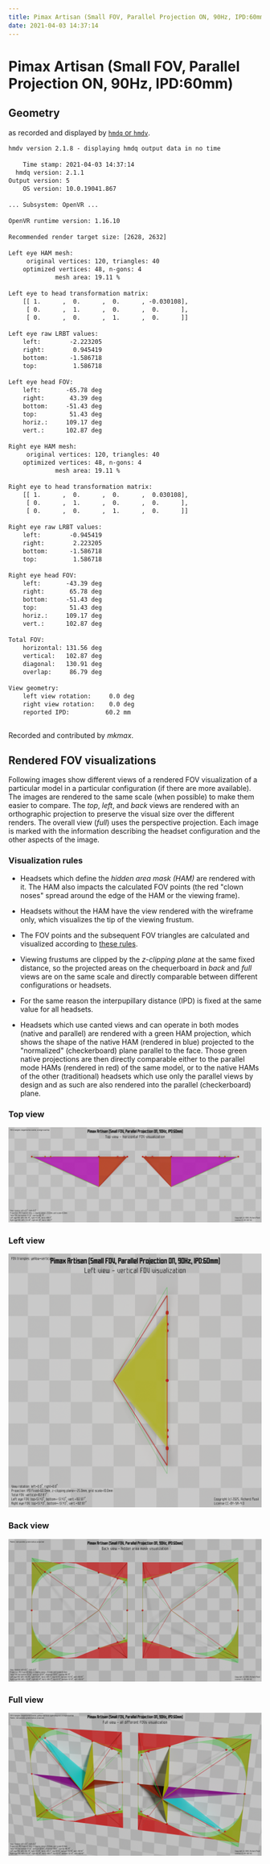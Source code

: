 ```yaml
---
title: Pimax Artisan (Small FOV, Parallel Projection ON, 90Hz, IPD:60mm)
date: 2021-04-03 14:37:14
---
```

# Pimax Artisan (Small FOV, Parallel Projection ON, 90Hz, IPD:60mm)

## Geometry

as recorded and displayed by [`hmdq` or `hmdv`](https://github.com/risa2000/hmdq).
```
hmdv version 2.1.8 - displaying hmdq output data in no time

    Time stamp: 2021-04-03 14:37:14
  hmdq version: 2.1.1
Output version: 5
    OS version: 10.0.19041.867

... Subsystem: OpenVR ...

OpenVR runtime version: 1.16.10

Recommended render target size: [2628, 2632]

Left eye HAM mesh:
     original vertices: 120, triangles: 40
    optimized vertices: 48, n-gons: 4
             mesh area: 19.11 %

Left eye to head transformation matrix:
    [[ 1.      ,  0.      ,  0.      , -0.030108],
     [ 0.      ,  1.      ,  0.      ,  0.      ],
     [ 0.      ,  0.      ,  1.      ,  0.      ]]

Left eye raw LRBT values:
    left:        -2.223205
    right:        0.945419
    bottom:      -1.586718
    top:          1.586718

Left eye head FOV:
    left:       -65.78 deg
    right:       43.39 deg
    bottom:     -51.43 deg
    top:         51.43 deg
    horiz.:     109.17 deg
    vert.:      102.87 deg

Right eye HAM mesh:
     original vertices: 120, triangles: 40
    optimized vertices: 48, n-gons: 4
             mesh area: 19.11 %

Right eye to head transformation matrix:
    [[ 1.      ,  0.      ,  0.      ,  0.030108],
     [ 0.      ,  1.      ,  0.      ,  0.      ],
     [ 0.      ,  0.      ,  1.      ,  0.      ]]

Right eye raw LRBT values:
    left:        -0.945419
    right:        2.223205
    bottom:      -1.586718
    top:          1.586718

Right eye head FOV:
    left:       -43.39 deg
    right:       65.78 deg
    bottom:     -51.43 deg
    top:         51.43 deg
    horiz.:     109.17 deg
    vert.:      102.87 deg

Total FOV:
    horizontal: 131.56 deg
    vertical:   102.87 deg
    diagonal:   130.91 deg
    overlap:     86.79 deg

View geometry:
    left view rotation:     0.0 deg
    right view rotation:    0.0 deg
    reported IPD:          60.2 mm


```
Recorded and contributed by _mkmax_.

## Rendered FOV visualizations

Following images show different views of a rendered FOV visualization of a
particular model in a particular configuration (if there are more available).
The images are rendered to the same scale (when possible) to make them easier
to compare. The _top_, _left_, and _back_ views are rendered with an
orthographic projection to preserve the visual size over the different renders.
The overall view (_full_) uses the perspective projection. Each image is marked
with the information describing the headset configuration and the other aspects
of the image.

### Visualization rules

* Headsets which define the _hidden area mask (HAM)_ are rendered with it. The
  HAM also impacts the calculated FOV points (the red "clown noses" spread
  around the edge of the HAM or the viewing frame).

* Headsets without the HAM have the view rendered with the wireframe only, which
  visualizes the tip of the viewing frustum.

* The FOV points and the subsequent FOV triangles are calculated and visualized
  according to [these
  rules](https://risa2000.github.io/vrdocs/docs/hmd_fov_calculation).

* Viewing frustums are clipped by the _z-clipping plane_ at the same fixed
  distance, so the projected areas on the chequerboard in _back_ and _full_
  views are on the same scale and directly comparable between different
  configurations or headsets.

* For the same reason the interpupillary distance (IPD) is fixed at the same
  value for all headsets.

* Headsets which use canted views and can operate in both modes (native and
  parallel) are rendered with a green HAM projection, which shows the shape of
  the native HAM (rendered in blue) projected to the "normalized"
  (checkerboard) plane parallel to the face. Those green native projections are
  then directly comparable either to the parallel mode HAMs (rendered in red)
  of the same model, or to the native HAMs of the other (traditional) headsets
  which use only the parallel views by design and as such are also rendered
  into the parallel (checkerboard) plane.

### Top view
[![Pimax Artisan (Small FOV, Parallel Projection ON, 90Hz, IPD:60mm) - top view](../images/PimaxArtisan_Small_PP_R90_I60_top.dmx.png)](../images/PimaxArtisan_Small_PP_R90_I60_top.dmx.png)

### Left view
[![Pimax Artisan (Small FOV, Parallel Projection ON, 90Hz, IPD:60mm) - left view](../images/PimaxArtisan_Small_PP_R90_I60_left.dmx.png)](../images/PimaxArtisan_Small_PP_R90_I60_left.dmx.png)

### Back view
[![Pimax Artisan (Small FOV, Parallel Projection ON, 90Hz, IPD:60mm) - back view](../images/PimaxArtisan_Small_PP_R90_I60_back.dmx.png)](../images/PimaxArtisan_Small_PP_R90_I60_back.dmx.png)

### Full view
[![Pimax Artisan (Small FOV, Parallel Projection ON, 90Hz, IPD:60mm) - full view](../images/PimaxArtisan_Small_PP_R90_I60_over.dmx.png)](../images/PimaxArtisan_Small_PP_R90_I60_over.dmx.png)

